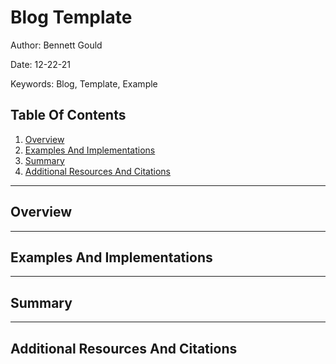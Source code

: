 # Blog Template

Author: Bennett Gould

Date: 12-22-21

Keywords: Blog, Template, Example

## Table Of Contents

1. [Overview](#overview)
2. [Examples And Implementations](#examples-and-implementations)
3. [Summary](#summary)
4. [Additional Resources And Citations](#additional-resources-and-citations)

---

## Overview

---

## Examples And Implementations

---

## Summary

---

## Additional Resources And Citations
